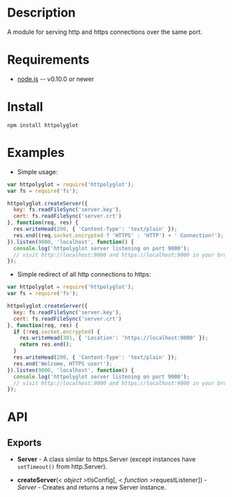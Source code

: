 
Description
===========

A module for serving http and https connections over the same port.


Requirements
============

* [node.js](http://nodejs.org/) -- v0.10.0 or newer


Install
============

    npm install httpolyglot


Examples
========

* Simple usage:

```javascript
var httpolyglot = require('httpolyglot');
var fs = require('fs');

httpolyglot.createServer({
  key: fs.readFileSync('server.key'),
  cert: fs.readFileSync('server.crt')
}, function(req, res) {
  res.writeHead(200, { 'Content-Type': 'text/plain' });
  res.end((req.socket.encrypted ? 'HTTPS' : 'HTTP') + ' Connection!');
}).listen(9000, 'localhost', function() {
  console.log('httpolyglot server listening on port 9000');
  // visit http://localhost:9000 and https://localhost:9000 in your browser ...
});
```

* Simple redirect of all http connections to https:

```javascript
var httpolyglot = require('httpolyglot');
var fs = require('fs');

httpolyglot.createServer({
  key: fs.readFileSync('server.key'),
  cert: fs.readFileSync('server.crt')
}, function(req, res) {
  if (!req.socket.encrypted) {
    res.writeHead(301, { 'Location': 'https://localhost:9000' });
    return res.end();
  }
  res.writeHead(200, { 'Content-Type': 'text/plain' });
  res.end('Welcome, HTTPS user!');
}).listen(9000, 'localhost', function() {
  console.log('httpolyglot server listening on port 9000');
  // visit http://localhost:9000 and https://localhost:9000 in your browser ...
});
```


API
===

Exports
-------

* **Server** - A class similar to https.Server (except instances have `setTimeout()` from http.Server).

* **createServer**(< _object_ >tlsConfig[, < _function_ >requestListener]) - _Server_ - Creates and returns a new Server instance.

